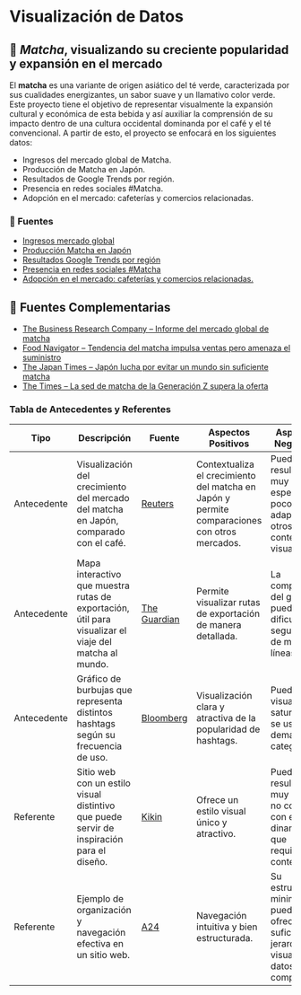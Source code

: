 # Visualización de Datos
## 🍵 *Matcha*, visualizando su creciente popularidad y expansión en el mercado 

El **matcha** es una variante de origen asiático del té verde, caracterizada por sus cualidades energizantes, un sabor suave y un llamativo color verde. Este proyecto tiene el objetivo de representar visualmente la expansión cultural y económica de esta bebida y así auxiliar la comprensión de su impacto dentro de una cultura occidental dominanda por el café y el té convencional. A partir de esto, el proyecto se enfocará en los siguientes datos:

* Ingresos del mercado global de Matcha.
* Producción de Matcha en Japón.
* Resultados de Google Trends por región.
* Presencia en redes sociales #Matcha.
* Adopción en el mercado: cafeterías y comercios relacionadas.

### 🍃 Fuentes

* [Ingresos mercado global](https://www.grandviewresearch.com/industry-analysis/matcha-market)
* [Producción Matcha en Japón](https://www.theguardian.com/food/2025/apr/05/skyrocketing-demand-for-matcha-raises-fears-of-shortage-in-japan?utm_source=chatgpt.com)
* [Resultados Google Trends por región](https://trends.google.com/trends/explore?q=matcha%20tea)
* [Presencia en redes sociales #Matcha](https://tastewise.io/foodtrends/matcha)
* [Adopción en el mercado: cafeterías y comercios relacionadas.](https://www.fortunebusinessinsights.com/matcha-tea-market-102277)

 ## 🍃 Fuentes Complementarias

* [The Business Research Company – Informe del mercado global de matcha](https://www.thebusinessresearchcompany.com/report/matcha-global-market-report)
* [Food Navigator – Tendencia del matcha impulsa ventas pero amenaza el suministro](https://www.foodnavigator.com/Article/2025/04/09/matcha-trend-boosting-sales-but-threatening-supply/)
* [The Japan Times – Japón lucha por evitar un mundo sin suficiente matcha](https://www.japantimes.co.jp/life/2025/02/23/food-drink/matcha-shortage-global-solutions/)
* [The Times – La sed de matcha de la Generación Z supera la oferta](https://www.thetimes.co.uk/article/gen-zs-thirst-for-matcha-is-outstripping-supply-hj7kvxbvb)

### Tabla de Antecedentes y Referentes


| Tipo         | Descripción | Fuente | Aspectos Positivos | Aspectos Negativos |
|--------------|-------------|--------|--------------------|--------------------|
| Antecedente  | Visualización del crecimiento del mercado del matcha en Japón, comparado con el café. | [Reuters](https://www.reuters.com/graphics/JAPAN-YEN/EXPLAINER/xmvjnxjmbvr/) | Contextualiza el crecimiento del matcha en Japón y permite comparaciones con otros mercados. | Puede resultar muy específico y poco adaptable a otros contextos visuales. |
| Antecedente  | Mapa interactivo que muestra rutas de exportación, útil para visualizar el viaje del matcha al mundo. | [The Guardian](https://www.theguardian.com/world/ng-interactive/2025/mar/05/shadow-fleets-subaquatic-sabotage-europe-undersea-internet-cables-under-attack) | Permite visualizar rutas de exportación de manera detallada. | La complejidad del gráfico puede dificultar el seguimiento de múltiples líneas. |
| Antecedente  | Gráfico de burbujas que representa distintos hashtags según su frecuencia de uso. | [Bloomberg](https://www.bloomberg.com/graphics/2025-cancer-treatment-costs/) | Visualización clara y atractiva de la popularidad de hashtags. | Puede ser visualmente saturado si se usan demasiadas categorías. |
| Referente    | Sitio web con un estilo visual distintivo que puede servir de inspiración para el diseño. | [Kikin](https://www.kikin.io/) | Ofrece un estilo visual único y atractivo. | Puede resultar muy plano y no conectar con el dinamismo que requiere el contenido. |
| Referente    | Ejemplo de organización y navegación efectiva en un sitio web. | [A24](https://a24films.com/) | Navegación intuitiva y bien estructurada. | Su estructura minimalista puede no ofrecer suficiente jerarquía visual para datos complejos. |


  
